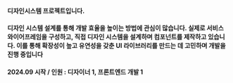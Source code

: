 #### 디자인시스템 프로젝트입니다.

#### 디자인 시스템 설계를 통해 개발 효율을 높이는 방법에 관심이 많습니다. 실제로 서비스 와이어프레임을 구성하고, 직접 디자인 시스템을 설계하며 컴포넌트를 제작하고 있습니다. 이를 통해 확장성이 높고 유연성을 갖춘 UI 라이브러리를 만드는 데 고민하며 개발을 진행 중입니다

#### 2024.09 시작 / 인원 : 디자이너 1, 프론트엔드 개발 1 
